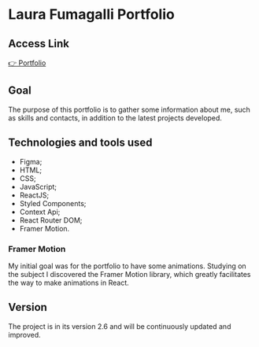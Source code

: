 # Laura Fumagalli Portfolio

## Access Link

[👉 Portfolio](https://fumagallilaura-github-io.vercel.app/)

## Goal

The purpose of this portfolio is to gather some information about me, such as skills and contacts, in addition to the latest projects developed.

## Technologies and tools used

- Figma;
- HTML;
- CSS;
- JavaScript;
- ReactJS;
- Styled Components;
- Context Api;
- React Router DOM;
- Framer Motion.

### Framer Motion

My initial goal was for the portfolio to have some animations. Studying on the subject I discovered the Framer Motion library, which greatly facilitates the way to make animations in React.

## Version

The project is in its version 2.6 and will be continuously updated and improved.
